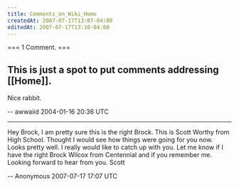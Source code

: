 ```yaml
---
title: Comments_on_Wiki_Home
createdAt: 2007-07-17T13:07-04:00
editedAt: 2007-07-17T13:10-04:00
---
```


=== 1 Comment. ===

This is just a spot to put comments addressing [[Home]].
----
Nice rabbit.

-- awwaiid 2004-01-16 20:36 UTC


----

Hey Brock, I am pretty sure this is the right Brock. This is Scott Worthy from High School. Thought I would see how things were going for you now. Looks pretty well. I really would like to catch up with you. Let me know if I have the right Brock Wilcox from Centennial and if you remember me. Looking forward to hear from you. Scott

-- Anonymous 2007-07-17 17:07 UTC


